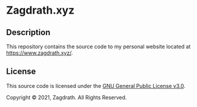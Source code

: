 # Zagdrath.xyz

## Description
This repository contains the source code to my personal website located at https://www.zagdrath.xyz/.

## License
This source code is licensed under the <a href="https://github.com/zagdrath/zagdrath-xyz/blob/main/LICENSE">GNU General Public License v3.0</a>.

Copyright © 2021, Zagdrath. All Rights Reserved.
